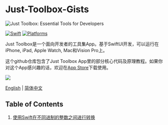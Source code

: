 # Just-Toolbox-Gists
![Just Toolbox: Essential Tools for Developers](https://github.com/user-attachments/assets/bd64e2b1-d2c5-4d36-ae05-d9d638b39129)

[![Swift](https://img.shields.io/badge/Swift-5.0_5.9-orange?style=flat-square)](https://img.shields.io/badge/Swift-5.0_5.9-Orange?style=flat-square)
[![Platforms](https://img.shields.io/badge/Platforms-macOS_iOS_watchOS_visionOS-yellowgreen?style=flat-square)](https://img.shields.io/badge/Platforms-macOS_iOS_watchOS_visionOS-yellowgreen?style=flat-square)

Just Toolbox是一个面向开发者的工具集App。基于SwiftUI开发，可以运行在iPhone, iPad, Apple Watch, Mac和Vision Pro上。

这个github仓库包含了Just Toolbox App里的部分核心代码及原理教程。如果你对这个App感兴趣的话，欢迎在[App Store](https://apps.apple.com/app/id6504505981)下载使用。

[![](https://github.com/user-attachments/assets/e296e42f-56c0-4813-9297-f47a5bff3755)](https://apps.apple.com/app/id6504505981)

[English](README.md) | [简体中文](README_cn.md)

## Table of Contents

1. [使用Swift在不同进制的整数之间进行转换](cn/IntegerBaseConversion.md)
